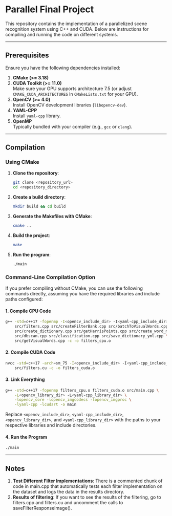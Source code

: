 # Parallel Final Project

This repository contains the implementation of a parallelized scene recognition system using C++ and CUDA. Below are instructions for compiling and running the code on different systems.

---

## Prerequisites

Ensure you have the following dependencies installed:

1. **CMake (>= 3.18)**
2. **CUDA Toolkit (>= 11.0)**  
   Make sure your GPU supports architecture 7.5 (or adjust `CMAKE_CUDA_ARCHITECTURES` in `CMakeLists.txt` for your GPU).
3. **OpenCV (>= 4.0)**  
   Install OpenCV development libraries (`libopencv-dev`).
4. **YAML-CPP**  
   Install `yaml-cpp` library.
5. **OpenMP**  
   Typically bundled with your compiler (e.g., `gcc` or `clang`).

---

## Compilation

### Using CMake

1. **Clone the repository**:
   ```bash
   git clone <repository_url>
   cd <repository_directory>
   ```

2. **Create a build directory**:
   ```bash
   mkdir build && cd build
   ```

3. **Generate the Makefiles with CMake**:
   ```bash
   cmake ..
   ```

4. **Build the project**:
   ```bash
   make
   ```

5. **Run the program**:
   ```bash
   ./main
   ```

### Command-Line Compilation Option

If you prefer compiling without CMake, you can use the following commands directly, assuming you have the required libraries and include paths configured:

#### 1. Compile CPU Code
```bash
g++ -std=c++17 -fopenmp -I<opencv_include_dir> -I<yaml-cpp_include_dir> \
    src/filters.cpp src/createFilterBank.cpp src/batchToVisualWords.cpp \
    src/create_dictionary.cpp src/getHarrisPoints.cpp src/create_word_maps.cpp \
    src/dbscan.cpp src/classification.cpp src/save_dictionary_yml.cpp \
    src/getVisualWords.cpp -c -o filters_cpu.o
```

#### 2. Compile CUDA Code
```bash
nvcc -std=c++17 -arch=sm_75 -I<opencv_include_dir> -I<yaml-cpp_include_dir> \
    src/filters.cu -c -o filters_cuda.o
```

#### 3. Link Everything
```bash
g++ -std=c++17 -fopenmp filters_cpu.o filters_cuda.o src/main.cpp \
    -L<opencv_library_dir> -L<yaml-cpp_library_dir> \
    -lopencv_core -lopencv_imgcodecs -lopencv_imgproc \
    -lyaml-cpp -lcudart -o main
```

Replace `<opencv_include_dir>`, `<yaml-cpp_include_dir>`, `<opencv_library_dir>`, and `<yaml-cpp_library_dir>` with the paths to your respective libraries and include directories.

#### 4. Run the Program
```bash
./main
```

---

## Notes

1. **Test Different Filter Implementations**: There is a commented chunk of code in main.cpp that automatically tests each filter implementation on the dataset and logs the data in the results directory.
2. **Results of filtering**: If you want to see the results of the filtering, go to filters.cpp and filters.cu and uncomment the calls to saveFilterResponseImage(). 
